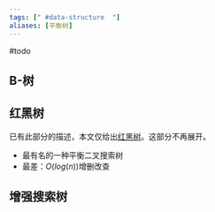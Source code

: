 ```yaml
---
tags: [" #data-structure  "]
aliases: [平衡树]
---
```


#todo

## B-树


## 红黑树
已有此部分的描述，本文仅给出[红黑树](../../base/algods/Red-Black%20Tree.md)。这部分不再展开。

- 最有名的一种平衡二叉搜索树
- 最差：$O(log(n))$增删改查

## 增强搜索树

